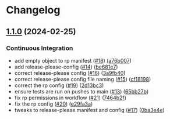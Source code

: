 # Changelog

## [1.1.0](https://github.com/m-smiff/uk_academic_calendar/compare/uk_academic_calendar-v1.0.1...uk_academic_calendar/v1.1.0) (2024-02-25)


### Continuous Integration

* add empty object to rp manifest ([#18](https://github.com/m-smiff/uk_academic_calendar/issues/18)) ([a76b007](https://github.com/m-smiff/uk_academic_calendar/commit/a76b007d52415e50f4960ebae5536992dc76917d))
* add release-please-config ([#14](https://github.com/m-smiff/uk_academic_calendar/issues/14)) ([be681e7](https://github.com/m-smiff/uk_academic_calendar/commit/be681e7352346f5f299e6f74086ac62bc9f72ea9))
* correct release-please config ([#16](https://github.com/m-smiff/uk_academic_calendar/issues/16)) ([3a9fb40](https://github.com/m-smiff/uk_academic_calendar/commit/3a9fb4020cff5c5a7effeb9261ebfd36ca7793a7))
* correct release-please config file naming ([#15](https://github.com/m-smiff/uk_academic_calendar/issues/15)) ([cf18198](https://github.com/m-smiff/uk_academic_calendar/commit/cf181986340f70caf17f689b36fcb318b4e9f073))
* correct the rp config ([#19](https://github.com/m-smiff/uk_academic_calendar/issues/19)) ([2d13bc3](https://github.com/m-smiff/uk_academic_calendar/commit/2d13bc380614c6ff429aa2d02c2181ff9e7d1d00))
* ensure tests are run on pushes to main ([#13](https://github.com/m-smiff/uk_academic_calendar/issues/13)) ([65bb27b](https://github.com/m-smiff/uk_academic_calendar/commit/65bb27bdbfc0ea243d8cd2a0de47df5e19d092fb))
* fix rp permissions in workflow ([#21](https://github.com/m-smiff/uk_academic_calendar/issues/21)) ([7464b2f](https://github.com/m-smiff/uk_academic_calendar/commit/7464b2fde32e99efea5917e00922dacc51d463bc))
* fix the rp config ([#20](https://github.com/m-smiff/uk_academic_calendar/issues/20)) ([e29fa3a](https://github.com/m-smiff/uk_academic_calendar/commit/e29fa3a450cdff41cf1bbef84769ffe24253d5e3))
* tweaks to release-please manifest and config ([#17](https://github.com/m-smiff/uk_academic_calendar/issues/17)) ([0ba3e4e](https://github.com/m-smiff/uk_academic_calendar/commit/0ba3e4efbb22002e008d2730dab97e3927072ad3))
